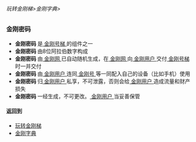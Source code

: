 ###### 玩转金刚梯>金刚字典>
### 金刚密码

- <strong>金刚密码 </strong>是[ 金刚号梯 ](https://github.com/a2zitpro/web/blob/master/LadderFree/kkDictionary/KKLadderKKID.md)的组件之一
- <strong>金刚密码 </strong>由8位阿拉伯数字构成
- <strong>金刚密码 </strong>由[ 金刚网 ](https://github.com/a2zitpro/web/blob/master/LadderFree/kkDictionary/KKSiteZh.md)已自动随机生成，在[ 金刚网 ](https://github.com/a2zitpro/web/blob/master/LadderFree/kkDictionary/KKSiteZh.md)向[ 金刚用户 ](https://github.com/a2zitpro/web/blob/master/LadderFree/kkDictionary/KKUser.md)交付[ 金刚号梯 ](https://github.com/a2zitpro/web/blob/master/LadderFree/kkDictionary/KKLadderKKID.md)时一并交付
- <strong>金刚密码 </strong>由[ 金刚用户 ](https://github.com/a2zitpro/web/blob/master/LadderFree/kkDictionary/KKUser.md)连同[ 金刚号 ](https://github.com/a2zitpro/web/blob/master/LadderFree/kkDictionary/KKID.md)等一同配入自己的设备（比如手机）使用
- <strong>金刚密码 </strong>归[ 金刚用户 ](https://github.com/a2zitpro/web/blob/master/LadderFree/kkDictionary/KKUser.md)私享，不可泄露，否则会给[ 金刚用户 ](https://github.com/a2zitpro/web/blob/master/LadderFree/kkDictionary/KKUser.md)造成流量和财产损失
- <strong>金刚密码 </strong>一经生成，不可更改。[ 金刚用户 ](https://github.com/a2zitpro/web/blob/master/LadderFree/kkDictionary/KKUser.md)当妥善保管


#### 返回到
- [玩转金刚梯](https://github.com/a2zitpro/web/blob/master/LadderFree/A.md)
- [金刚字典](https://github.com/a2zitpro/web/blob/master/LadderFree/kkDictionary/KKDictionary.md)



